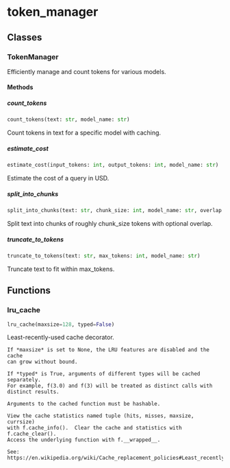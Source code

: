 # token_manager

## Classes

### TokenManager

Efficiently manage and count tokens for various models.

#### Methods

##### count_tokens

```python
count_tokens(text: str, model_name: str)
```

Count tokens in text for a specific model with caching.

##### estimate_cost

```python
estimate_cost(input_tokens: int, output_tokens: int, model_name: str)
```

Estimate the cost of a query in USD.

##### split_into_chunks

```python
split_into_chunks(text: str, chunk_size: int, model_name: str, overlap: int = 0)
```

Split text into chunks of roughly chunk_size tokens with optional overlap.

##### truncate_to_tokens

```python
truncate_to_tokens(text: str, max_tokens: int, model_name: str)
```

Truncate text to fit within max_tokens.

## Functions

### lru_cache

```python
lru_cache(maxsize=128, typed=False)
```

Least-recently-used cache decorator.

    If *maxsize* is set to None, the LRU features are disabled and the cache
    can grow without bound.

    If *typed* is True, arguments of different types will be cached separately.
    For example, f(3.0) and f(3) will be treated as distinct calls with
    distinct results.

    Arguments to the cached function must be hashable.

    View the cache statistics named tuple (hits, misses, maxsize, currsize)
    with f.cache_info().  Clear the cache and statistics with f.cache_clear().
    Access the underlying function with f.__wrapped__.

    See:  https://en.wikipedia.org/wiki/Cache_replacement_policies#Least_recently_used_(LRU)

